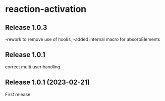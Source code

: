 # reaction-activation
## Release 1.0.3
-rework to remove use of hooks,
-added internal macro for absorbElements
## Release 1.0.1
correct multi user handling
## Release 1.0.1 (2023-02-21)
First release

